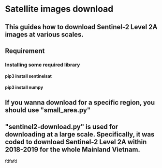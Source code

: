 # **Satellite images download**
## This guides how to download Sentinel-2 Level 2A images at various scales.

## Requirement
### Installing some required library
#### pip3 install sentinelsat
#### pip3 install numpy

## If you wanna download for a specific region, you should use "small_area.py"
## "sentinel2-download.py" is used for downloading at a large scale. Specifically, it was coded to download Sentinel-2 Level 2A within 2018-2019 for the whole Mainland Vietnam.
fdfafd



